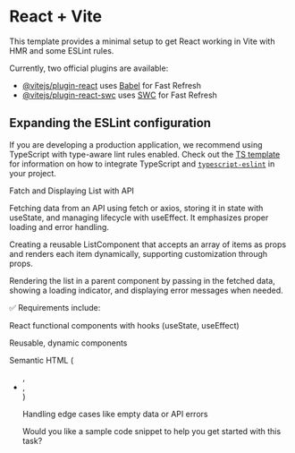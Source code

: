 # React + Vite

This template provides a minimal setup to get React working in Vite with HMR and some ESLint rules.

Currently, two official plugins are available:

- [@vitejs/plugin-react](https://github.com/vitejs/vite-plugin-react/blob/main/packages/plugin-react) uses [Babel](https://babeljs.io/) for Fast Refresh
- [@vitejs/plugin-react-swc](https://github.com/vitejs/vite-plugin-react/blob/main/packages/plugin-react-swc) uses [SWC](https://swc.rs/) for Fast Refresh

## Expanding the ESLint configuration

If you are developing a production application, we recommend using TypeScript with type-aware lint rules enabled. Check out the [TS template](https://github.com/vitejs/vite/tree/main/packages/create-vite/template-react-ts) for information on how to integrate TypeScript and [`typescript-eslint`](https://typescript-eslint.io) in your project.

Fatch and Displaying List with API

Fetching data from an API using fetch or axios, storing it in state with useState, and managing lifecycle with useEffect. It emphasizes proper loading and error handling.

Creating a reusable ListComponent that accepts an array of items as props and renders each item dynamically, supporting customization through props.

Rendering the list in a parent component by passing in the fetched data, showing a loading indicator, and displaying error messages when needed.

✅ Requirements include:

React functional components with hooks (useState, useEffect)

Reusable, dynamic components

Semantic HTML (<ul>, <li>, <div>)

Handling edge cases like empty data or API errors

Would you like a sample code snippet to help you get started with this task?
